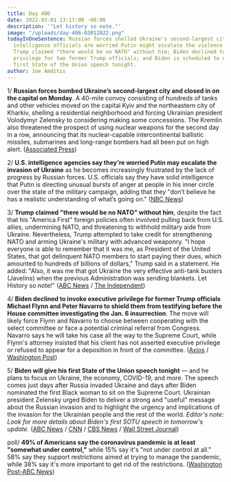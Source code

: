 ```yaml
---
title: Day 406
date: 2022-03-01 13:17:00 -08:00
description: '"Let history so note."'
image: "/uploads/day-406-03012022.png"
todayInOneSentence: Russian forces shelled Ukraine's second-largest city and U.S.
  intelligence officials are worried Putin might escalate the violence even further;
  Trump claimed "there would be no NATO" without him; Biden declined to invoke executive
  privilege for two former Trump officials; and Biden is scheduled to deliver his
  first State of the Union speech tonight.
author: Joe Amditis
---
```


1/ **Russian forces bombed Ukraine’s second-largest city and closed in on the capital on Monday**. A 40-mile convoy consisting of hundreds of tanks and other vehicles moved on the capital Kyiv and the northeastern city of Kharkiv, shelling a residential neighborhood and forcing Ukrainian president Volodymyr Zelensky to considering making some concessions. The Kremlin also threatened the prospect of using nuclear weapons for the second day in a row, announcing that its nuclear-capable intercontinental ballistic missiles, submarines and long-range bombers had all been put on high alert. ([Associated Press](https://apnews.com/article/russia-ukraine-war-016cc6cbc65ae95286d825a4ebebd1c5))

2/ **U.S. intelligence agencies say they're worried Putin may escalate the invasion of Ukraine** as he becomes increasingly frustrated by the lack of progress by Russian forces. U.S. officials say they have solid intelligence that Putin is directing unusual bursts of anger at people in his inner circle over the state of the military campaign, adding that they "don’t believe he has a realistic understanding of what’s going on." ([NBC News](https://www.nbcnews.com/investigations/frustrated-putin-may-order-escalation-violence-ukraine-us-officials-sa-rcna18026))

3/ **Trump claimed "there would be no NATO" without him**, despite the fact that his "America First" foreign policies often involved pulling back from U.S. allies, undermining NATO, and threatening to withhold military aide from Ukraine. Nevertheless, Trump attempted to take credit for strengthening NATO and arming Ukraine's military with advanced weaponry. "I hope everyone is able to remember that it was me, as President of the United States, that got delinquent NATO members to start paying their dues, which amounted to hundreds of billions of dollars," Trump said in a statement. He added: "Also, it was me that got Ukraine the very effective anti-tank busters (Javelins) when the previous Administration was sending blankets. Let History so note!" ([ABC News](https://abcnews.go.com/US/trump-seeks-rewrite-role-bolstering-ukraine-nato/story?id=83159716) / [The Independent](https://www.independent.co.uk/news/world/americas/us-politics/trump-news-today-putin-russia-nato-latest-b2025389.html))

4/ **Biden declined to invoke executive privilege for former Trump officials Michael Flynn and Peter Navarro to shield them from testifying before the House committee investigating the Jan. 6 insurrection**. The move will likely force Flynn and Navarro to choose between cooperating with the select committee or face a potential criminal referral from Congress. Navarro says he will take his case all the way to the Supreme Court, while Flynn's attorney insisted that his client has not asserted executive privilege or refused to appear for a deposition in front of the committee. ([Axios](https://www.axios.com/scoop-biden-deny-executive-privilege-flynn-navarro-e21b572e-304a-4397-86b3-2ebf290b6e48.html) / [Washington Post](https://www.washingtonpost.com/politics/2022/03/01/navarro-flynn-jan-6-committee/))

5/ **Biden will give his first State of the Union speech tonight** — and he plans to focus on Ukraine, the economy, COVID-19, and more. The speech comes just days after Russia invaded Ukraine and days after Biden nominated the first Black woman to sit on the Supreme Court. Ukrainian president Zelensky urged Biden to deliver a strong and "useful" message about the Russian invasion and to highlight the urgency and implications of the invasion for the Ukrainian people and the rest of the world. *Editor's note: Look for more details about Biden's first SOTU speech in tomorrow's update.* ([ABC News](https://abcnews.go.com/Politics/ukraine-economy-center-stage-bidens-state-union-address/story?id=83158290) / [CNN](https://www.cnn.com/2022/03/01/europe/volodymyr-zelensky-ukraine-cnn-interview-intl/index.html) / [CBS News](https://www.cbsnews.com/news/biden-state-of-the-union-address-russia-ukraine-invasion/) / [Wall Street Journal](https://www.wsj.com/articles/state-of-union-2022-biden-11646101886))

poll/ **49% of Americans say the coronavirus pandemic is at least "somewhat under control,"** while 15% say it's "not under control at all." 58% say they support restrictions aimed at trying to manage the pandemic, while 38% say it's more important to get rid of the restrictions. ([Washington Post-ABC News](https://www.washingtonpost.com/health/2022/03/01/coronavirus-not-under-control-post-abc-poll/))